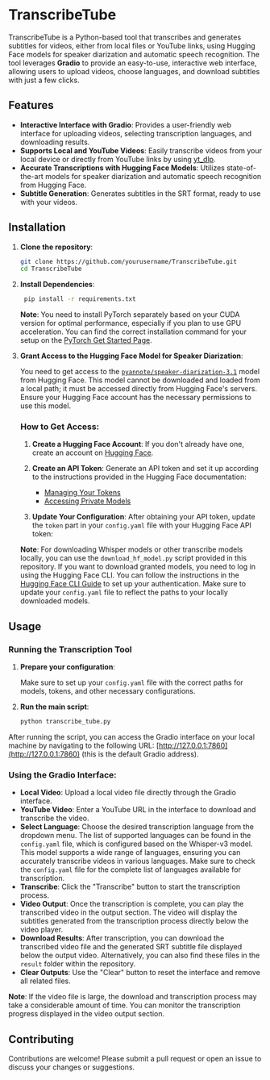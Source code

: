 # TranscribeTube

TranscribeTube is a Python-based tool that transcribes and generates subtitles for videos, either from local files or YouTube links, using Hugging Face models for speaker diarization and automatic speech recognition. The tool leverages **Gradio** to provide an easy-to-use, interactive web interface, allowing users to upload videos, choose languages, and download subtitles with just a few clicks.

## Features

- **Interactive Interface with Gradio**: Provides a user-friendly web interface for uploading videos, selecting transcription languages, and downloading results.
- **Supports Local and YouTube Videos**: Easily transcribe videos from your local device or directly from YouTube links by using [yt_dlp](https://github.com/yt-dlp/yt-dlp).
- **Accurate Transcriptions with Hugging Face Models**: Utilizes state-of-the-art models for speaker diarization and automatic speech recognition from Hugging Face.
- **Subtitle Generation**: Generates subtitles in the SRT format, ready to use with your videos.

## Installation

1. **Clone the repository**:

   ```bash
   git clone https://github.com/yourusername/TranscribeTube.git
   cd TranscribeTube
    ```

2. **Install Dependencies**:

   ```bash
    pip install -r requirements.txt
   ```

   **Note**: You need to install PyTorch separately based on your CUDA version for optimal performance, especially if you plan to use GPU acceleration. You can find the correct installation command for your setup on the [PyTorch Get Started Page](https://pytorch.org/get-started/locally/). 

3. **Grant Access to the Hugging Face Model for Speaker Diarization**:

   You need to get access to the [`pyannote/speaker-diarization-3.1`](https://huggingface.co/pyannote/speaker-diarization-3.1) model from Hugging Face. This model cannot be downloaded and loaded from a local path; it must be accessed directly from Hugging Face's servers. Ensure your Hugging Face account has the necessary permissions to use this model.

   ### How to Get Access:

   1. **Create a Hugging Face Account**: If you don't already have one, create an account on [Hugging Face](https://huggingface.co/join).

   2. **Create an API Token**: Generate an API token and set it up according to the instructions provided in the Hugging Face documentation:
      - [Managing Your Tokens](https://huggingface.co/docs/hub/en/security-tokens)
      - [Accessing Private Models](https://huggingface.co/docs/transformers.js/en/guides/private)

   3. **Update Your Configuration**: After obtaining your API token, update the `token` part in your `config.yaml` file with your Hugging Face API token:

   **Note**: For downloading Whisper models or other transcribe models locally, you can use the `download_hf_model.py` script provided in this repository. If you want to download granted models, you need to log in using the Hugging Face CLI. You can follow the instructions in the [Hugging Face CLI Guide](https://huggingface.co/docs/huggingface_hub/en/guides/cli) to set up your authentication. Make sure to update your `config.yaml` file to reflect the paths to your locally downloaded models. 


## Usage

### Running the Transcription Tool

1. **Prepare your configuration**:

   Make sure to set up your `config.yaml` file with the correct paths for models, tokens, and other necessary configurations.

2. **Run the main script**:

   ```bash
   python transcribe_tube.py
   ```

After running the script, you can access the Gradio interface on your local machine by navigating to the following URL: [http://127.0.0.1:7860](http://127.0.0.1:7860) (this is the default Gradio address).

### Using the Gradio Interface:
* **Local Video**: Upload a local video file directly through the Gradio interface.
* **YouTube Video**: Enter a YouTube URL in the interface to download and transcribe the video.
* **Select Language**: Choose the desired transcription language from the dropdown menu. The list of supported languages can be found in the `config.yaml` file, which is configured based on the Whisper-v3 model. This model supports a wide range of languages, ensuring you can accurately transcribe videos in various languages. Make sure to check the `config.yaml` file for the complete list of languages available for transcription.
* **Transcribe**: Click the "Transcribe" button to start the transcription process.
* **Video Output**: Once the transcription is complete, you can play the transcribed video in the output section. The video will display the subtitles generated from the transcription process directly below the video player.
* **Download Results**: After transcription, you can download the transcribed video file and the generated SRT subtitle file displayed below the output video. Alternatively, you can also find these files in the `result` folder within the repository.
* **Clear Outputs**: Use the "Clear" button to reset the interface and remove all related files.

**Note**: If the video file is large, the download and transcription process may take a considerable amount of time. You can monitor the transcription progress displayed in the video output section.

## Contributing

Contributions are welcome! Please submit a pull request or open an issue to discuss your changes or suggestions.
